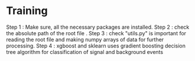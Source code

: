 # Training

Step 1 : Make sure, all the necessary packages are installed.
Step 2 : check the absolute path of the root file .
Step 3 : check "utils.py" is important for reading the root file and making numpy arrays of data for further processing.
Step 4 : xgboost and sklearn uses gradient boosting decision tree algorithm for classification of signal and background events 
